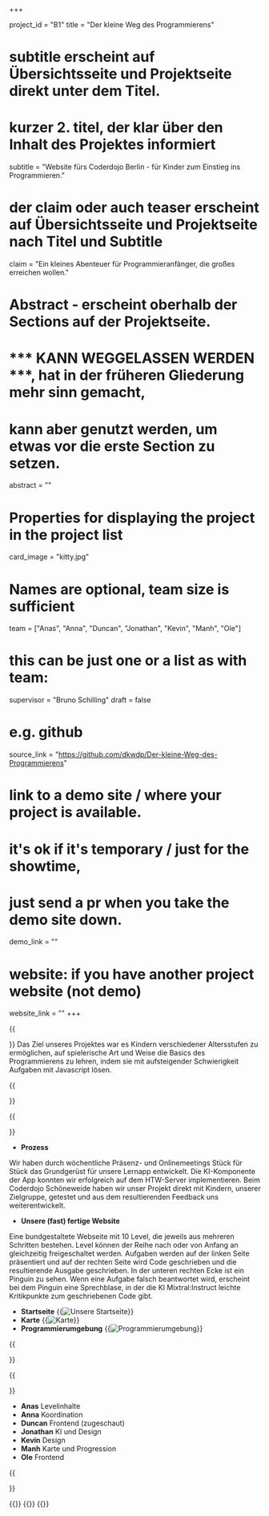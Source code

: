 +++


project_id = "B1"
title = "Der kleine Weg des Programmierens"

# subtitle erscheint auf Übersichtsseite und Projektseite direkt unter dem Titel.
# kurzer 2. titel, der klar über den Inhalt des Projektes informiert
subtitle = "Website fürs Coderdojo Berlin - für Kinder zum Einstieg ins Programmieren."

# der claim oder auch teaser erscheint auf Übersichtsseite und Projektseite nach Titel und Subtitle
claim = "Ein kleines Abenteuer für Programmieranfänger, die großes erreichen wollen."

# Abstract - erscheint oberhalb der Sections auf der Projektseite. 
# *** KANN WEGGELASSEN WERDEN ***, hat in der früheren Gliederung mehr sinn gemacht,
# kann aber genutzt werden, um etwas vor die erste Section zu setzen.
abstract = ""

# Properties for displaying the project in the project list
card_image = "kitty.jpg"

# Names are optional, team size is sufficient
team = ["Anas", "Anna", "Duncan", "Jonathan", "Kevin", "Manh", "Ole"]
# this can be just one or a list as with team:
supervisor = "Bruno Schilling"
draft = false


# e.g. github
source_link = "https://github.com/dkwdp/Der-kleine-Weg-des-Programmierens"
# link to a demo site / where your project is available.
# it's ok if it's temporary / just for the showtime, 
# just send a pr when you take the demo site down.
demo_link = ""
# website: if you have another project website (not demo)
website_link = ""
+++

{{<section title="Unser Ziel">}}
Das Ziel unseres Projektes war es Kindern verschiedener Altersstufen zu ermöglichen, auf spielerische Art und Weise die Basics des Programmierens zu lehren, indem sie mit aufsteigender Schwierigkeit Aufgaben mit Javascript lösen. 

{{</section>}}


{{<section title="Prozess and Ergebnis">}}

* **Prozess**

Wir haben durch wöchentliche Präsenz- und Onlinemeetings Stück für Stück das Grundgerüst für unsere Lernapp entwickelt. Die KI-Komponente der App konnten wir erfolgreich auf dem HTW-Server implementieren. Beim Coderdojo Schöneweide haben wir unser Projekt direkt mit Kindern, unserer Zielgruppe, getestet und aus dem resultierenden Feedback uns weiterentwickelt.

* **Unsere (fast) fertige Website**

Eine bundgestaltete Webseite mit 10 Level, die jeweils aus mehreren Schritten bestehen. Level können der Reihe nach oder von Anfang an gleichzeitig freigeschaltet werden. Aufgaben werden auf der linken Seite präsentiert und auf der rechten Seite wird Code geschrieben und die resultierende Ausgabe geschrieben. In der unteren rechten Ecke ist ein Pinguin zu sehen. Wenn eine Aufgabe falsch beantwortet wird, erscheint bei dem Pinguin eine Sprechblase, in der die KI Mixtral:Instruct leichte Kritikpunkte zum geschriebenen Code gibt.
* **Startseite**
{{<image src="dkwdp_startbildschirm.png" alt="Unsere Startseite">}}
* **Karte**
{{<image src="dkwdp_map.png" alt="Karte">}}
* **Programmierumgebung**
{{<image src="dkwdp_editing-space.png" alt="Programmierumgebung">}}

{{</section>}} 

{{<section title="Team">}} 
* **Anas**
Levelinhalte
* **Anna**
Koordination
* **Duncan**
Frontend (zugeschaut)
* **Jonathan**
KI und Design
* **Kevin**
Design
* **Manh**
Karte und Progression
* **Ole**
Frontend

{{</section>}} 

{{<gallery>}}
{{<team-member image="pinu-both-arms.png" name="Pinu">}}
{{</gallery>}}

